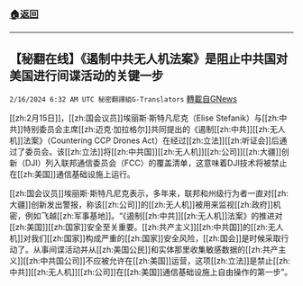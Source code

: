 ###  [:house:返回](README.md)
---


## 【秘翻在线】《遏制中共无人机法案》是阻止中共国对美国进行间谍活动的关键一步
`2/16/2024 6:32 AM UTC 秘密翻譯組G-Translators` [轉載自GNews](https://gnews.org/articles/2313766)

[[zh:2月15日]]，[[zh:国会议员]]埃丽斯·斯特凡尼克（Elise Stefanik）与[[zh:中共]]特别委员会主席[[zh:迈克·加拉格尔]]共同提出的《遏制[[zh:中共]][[zh:无人机]]法案》（Countering CCP Drones Act）在经过[[zh:立法]][[zh:听证会]]后通过了委员会。该[[zh:立法]]将[[zh:中共国]][[zh:无人机]][[zh:公司]][[zh:大疆]]创新（DJI）列入联邦通信委员会（FCC）的覆盖清单，这意味着DJI技术将被禁止在[[zh:美国]]通信基础设施上运行。

[[zh:国会议员]]埃丽斯·斯特凡尼克表示，多年来，联邦和州级行为者一直对[[zh:大疆]]创新发出警报，称该[[zh:公司]]的[[zh:无人机]]被用来监视[[zh:政府]]机密，例如飞越[[zh:军事基地]]。“《遏制[[zh:中共]][[zh:无人机]]法案》的推进对[[zh:美国]][[zh:国家]]安全至关重要。[[zh:共产主义]][[zh:中共国]]的[[zh:无人机]]对我们[[zh:国家]]构成严重的[[zh:国家]]安全风险，[[zh:国会]]是时候采取行动了。从事间谍活动并从[[zh:美国公民]]和实体那里收集敏感数据的[[zh:共产主义]][[zh:中共国公司]]不应被允许在[[zh:美国]]运营，这项[[zh:立法]]是禁止[[zh:中共]][[zh:无人机]][[zh:公司]]在[[zh:美国]]通信基础设施上自由操作的第一步”。
